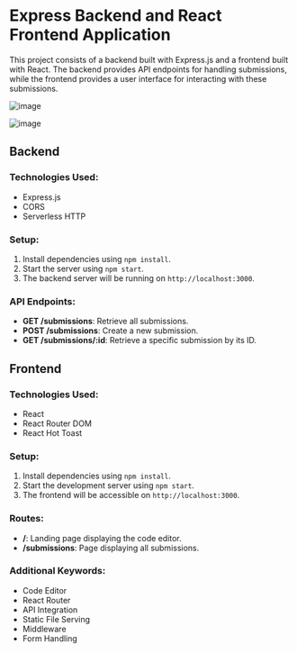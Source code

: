 # Express Backend and React Frontend Application

This project consists of a backend built with Express.js and a frontend built with React. The backend provides API endpoints for handling submissions, while the frontend provides a user interface for interacting with these submissions.

![image](https://github.com/SurajSanap/CodePlay/assets/101057653/665dac95-1db0-4d0e-8a6b-fa91c82438da)

![image](https://github.com/SurajSanap/CodePlay/assets/101057653/eb9476e0-c3e8-41e2-972a-c5e33bff8e22)

## Backend

### Technologies Used:
- Express.js
- CORS
- Serverless HTTP

### Setup:
1. Install dependencies using `npm install`.
2. Start the server using `npm start`.
3. The backend server will be running on `http://localhost:3000`.

### API Endpoints:
- **GET /submissions**: Retrieve all submissions.
- **POST /submissions**: Create a new submission.
- **GET /submissions/:id**: Retrieve a specific submission by its ID.

## Frontend

### Technologies Used:
- React
- React Router DOM
- React Hot Toast

### Setup:
1. Install dependencies using `npm install`.
2. Start the development server using `npm start`.
3. The frontend will be accessible on `http://localhost:3000`.

### Routes:
- **/**: Landing page displaying the code editor.
- **/submissions**: Page displaying all submissions.

### Additional Keywords:
- Code Editor
- React Router
- API Integration
- Static File Serving
- Middleware
- Form Handling
